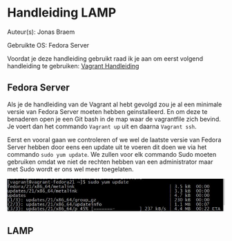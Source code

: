 # Handleiding LAMP

Auteur(s): Jonas Braem

Gebruikte OS: Fedora Server

Voordat je deze handleiding gebruikt raad ik je aan om eerst volgend handleiding te gebruiken: [Vagrant Handleiding](https://github.com/HoGentTIN/p2ops-g02/blob/master/opdracht02/LAMP/Vagrant.md)

## Fedora Server

Als je de handleiding van de Vagrant al hebt gevolgd zou je al een minimale versie van Fedora Server moeten hebben geinstalleerd. En om deze te benaderen open je een Git bash in de map waar de vagrantfile zich bevind. Je voert dan het commando `Vagrant up` uit en daarna `Vagrant ssh`.

Eerst en vooral gaan we controleren of we wel de laatste versie van Fedora Server hebben door eens een update uit te voeren dit doen we via het commando `sudo yum update`. We zullen voor elk commando Sudo moeten gebruiken omdat we niet de rechten hebben van een administrator maar met Sudo wordt er ons wel meer toegelaten.

![Fedora Server Update](img/Update.JPG)

## LAMP

